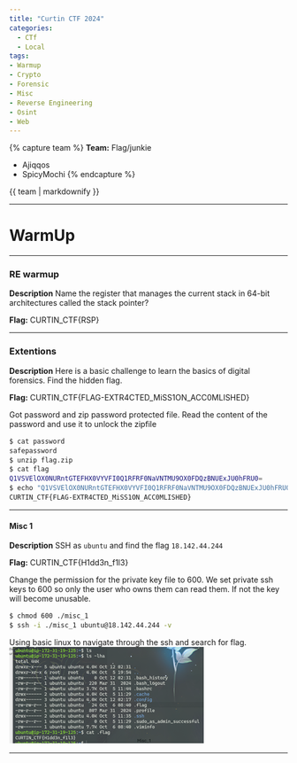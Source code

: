 ```yaml
---
title: "Curtin CTF 2024"
categories:
  - CTf
  - Local
tags:
- Warmup
- Crypto
- Forensic
- Misc
- Reverse Engineering
- Osint
- Web
---
```


{% capture team %}
**Team:** Flag/junkie
* Ajiqqos
* SpicyMochi
{% endcapture %}

<div class="notice">{{ team | markdownify }}</div>

---

# WarmUp

---

### RE warmup
**Description**
Name the register that manages the current stack in 64-bit architectures called the stack pointer?

**Flag:**
CURTIN_CTF{RSP}

---

### Extentions
**Description**
Here is a basic challenge to learn the basics of digital forensics. Find the hidden flag.

**Flag:**
CURTIN_CTF{FLAG-EXTR4CTED_MiSS1ON_ACC0MLISHED}

Got password and zip password protected file. Read the content of the password and use it to unlock the zipfile
```bash
$ cat password
safepassword
$ unzip flag.zip
$ cat flag
Q1VSVElOX0NURntGTEFHX0VYVFI0Q1RFRF0NaVNTMU9OX0FDQzBNUExJU0hFRU0=
$ echo "Q1VSVElOX0NURntGTEFHX0VYVFI0Q1RFRF0NaVNTMU9OX0FDQzBNUExJU0hFRU0=" | base64 -d
CURTIN_CTF{FLAG-EXTR4CTED_MiSS1ON_ACC0MLISHED}
```
---

#### Misc 1
**Description**
SSH as `ubuntu` and find the flag
`18.142.44.244`

**Flag:**
CURTIN_CTF{H1dd3n_f1l3}

Change the permission for the private key file to 600. We set private ssh keys to 600 so only the user who owns them can read them. If not the key will become unusable.
```bash
$ chmod 600 ./misc_1
$ ssh -i ./misc_1 ubuntu@18.142.44.244 -v
```

Using basic linux to navigate through the ssh and search for flag.
<img src="/assets/images/curtin24/misc1.png" alt="">


---
